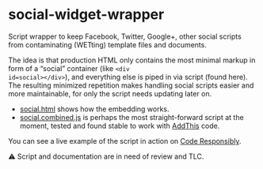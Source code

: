 # social-widget-wrapper

Script wrapper to keep Facebook, Twitter, Google+, other social scripts from contaminating (WETting) template files and documents.

The idea is that production HTML only contains the most minimal markup in form of a “social” container (like <code>&lt;div id=social&gt;&lt;/div&gt;</code>), and everything else is piped in via script (found here). The resulting minimized repetition makes handling social scripts easier and more maintainable, for only the script needs updating later on.

* [social.html](@@) shows how the embedding works.
* [social.combined.js](@@) is perhaps the most straight-forward script at the moment, tested and found stable to work with [AddThis](@@) code.

You can see a live example of the script in action on [Code Responsibly](http://coderesponsibly.org/).

⚠ Script and documentation are in need of review and TLC.  